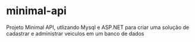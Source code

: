 # minimal-api
Projeto Minimal API, utlizando Mysql e ASP.NET para criar uma solução de cadastrar e administrar veiculos em um banco de dados
